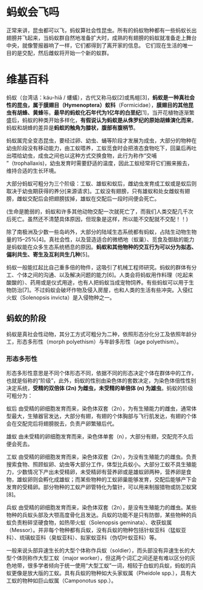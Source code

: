 # 蚂蚁会飞吗
正常来讲，昆虫都可以飞，蚂蚁算社会性昆虫。所有的蚂蚁物种都有一些蚂蚁长出翅膀并飞起来，当蚂蚁群自然地准备扩大时，成熟的有翅膀的蚂蚁就准备走上舞台中央，就像警报器响了一样，它们都得到了离开家的信息。 它们现在生活的唯一目的是交配，然后雌蚁将开始一个新的蚁群。

# 维基百科
蚂蚁（台湾话：káu-hiā / 螻蟻），古代又称马蚁[2]或馬螘[3]，**蚂蚁是一种真社会性的昆虫，属于膜翅目（Hymenoptera）蚁科**（Formicidae），**膜翅目的其他昆虫有胡蜂、黄蜂**等。**最早的蚂蚁化石年代为1亿年的白垩纪**[1]，当开花植物逐渐繁盛后，蚂蚁的种类开始多样化，**有假说认为蚂蚁是从侏罗纪的原始胡蜂演化而来**，蚂蚁和胡蜂的差异是**蚂蚁的触角为膝状，腹部有腹柄节**。

蚂蚁属完全变态昆虫，要经过卵、幼虫、蛹等阶段才发展为成虫，大部分的物种在幼虫阶段没有移动能力，由工蚁喂养，工蚁觅食时会把液态食物吃下，回巢后再吐出喂给幼虫，成虫之间也以这种方式交换食物，此行为称作“交哺 ”（trophallaxis)，幼虫发育时需要舒适的温度，因此工蚁经常将它们搬来搬去，维持合适的生长环境。

大部分蚂蚁可粗分为三个阶级：工蚁、雄蚁和蚁后，雌幼虫发育成工蚁或是蚁后则取决于幼虫期获得的养分[来源请求]。工蚁没有翅膀，只有雄蚁和处女雌蚁有翅膀，雌蚁交配后会把翅膀拔掉，雄蚁在交配后一段时间便会死亡。

(生命是脆弱的，蚂蚁和许多其他动物交配一次就死亡了，而我们人类交配几千次后死亡。虽然还不清楚具体原因，但现象是这样，所以能不交配就不交配！！)

除了南极洲及少数一些岛屿外，大部分的陆域生态系统都有蚂蚁，占陆生动物生物量的15–25%[4]。真社会性，以及营造适合的微栖地（蚁巢）、觅食及御敌的能力是蚂蚁能在众多生态系统栖息的原因。**蚂蚁和其他物种的交互行为可以分为拟态、偏利共生、寄生及互利共生几种**[5]。

蚂蚁一般能扛起比自己重多倍的物件，这吸引了机械工程师研究。蚂蚁的群体有分工、个体之间的沟通、以及解决问题的能力[6]。人类会将蚂蚁用作料理（吃起来酸酸的）、药用或是仪式用途，也有人把蚂蚁当成宠物饲养。有些蚂蚁可以用于生物防治[7]。不过蚂蚁会破坏作物及侵入房屋，也和人类的生活有些冲突。入侵红火蚁（Solenopsis invicta）是入侵物种之一。
## 蚂蚁的阶段
蚂蚁是真社会性动物，其分工方式可粗分为二种，依照形态分化分工及依照年龄分工，形态多形性（morph polyethism）与年龄多形性（age polyethism）。

### 形态多形性
形态多形性意思是不同个体形态不同，依据不同的形态决定个体在群体中的工作，也就是俗称的“阶级”，此外，蚂蚁的性别由染色体的套数决定，为染色体倍性性别决定系统，**受精的双倍体 (2n) 为雌虫，未受精的单倍体 (n) 为雄虫**。蚂蚁的阶级可粗分为：

蚁后
由受精的卵细胞发育而来，染色体双套（2n），为有生殖能力的雌虫，通常体型最大，生殖器官发达，大部分有翅，有翅的个体胸部与飞行肌发达，有翅的个体会在交配完后将翅膀脱去，负责产卵繁殖后代。

雄蚁
由未受精的卵细胞发育而来，染色体单套（n），大部分有翅，交配完不久后便会死去。

工蚁
由受精的卵细胞发育而来，染色体双套（2n），为没有生殖能力的雌虫。负责搜索食物、照顾蚁卵、幼虫等大部分工作，体型比兵蚁小。大部分工蚁不具生殖能力，少数情况下产出未受精卵，未受精卵有营养卵或是雄蚁卵两种，营养卵是食物，雄蚁卵则会孵化成雄蚁；而某些物种的工蚁卵巢能够发育，交配后能够产下会发育的受精卵。部分物种的工蚁产卵管特化为螫针，可以用来制服猎物或防卫蚁窝[8]。

兵蚁
由受精的卵细胞发育而来，染色体双套（2n），是没有生殖能力的雌虫。某些物种的兵蚁头部及大颚高度骨化且发达。兵蚁的功能不是只有防御，某些物种的兵蚁负责粉碎坚硬食物，如热带火蚁（Solenopsis geminata）、收获蚁属（Messor）。并非每个物种都有兵蚁，没有兵蚁的物种包括针蚁亚科（猛蚁亚科）、琉璃蚁亚科（臭蚁亚科）、拟家蚁亚科（伪切叶蚁亚科）等。

一般来说头部异速生长的大型个体称作兵蚁（soldier），而头部没有异速生长的大型个体则称作大型工蚁（major worker），但这两个词汇之间还是有难以区分的灰色地带，很多学者倾向于统一使用“大型工蚁”一词，相较于白蚁的兵蚁，蚂蚁的兵蚁更像是放大版的工蚁。具有兵蚁的物种如大头家蚁属（Pheidole spp.），具有大工蚁的物种如巨山蚁属（Camponotus spp.）。


